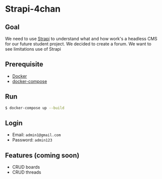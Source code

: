 # Strapi-4chan

## Goal

We need to use [Strapi](https://strapi.io/) to understand what and how work's a headless CMS
for our future student project. We decided to create a forum. We want to see limitations use
of Strapi

## Prerequisite

- [Docker](https://docs.docker.com/get-docker/)
- [docker-compose](https://docs.docker.com/compose/install/)

## Run

```sh
$ docker-compose up --build
```

## Login

- Email: `admin1@gmail.com`
- Password: `admin123`

## Features (coming soon)

- CRUD boards
- CRUD threads
